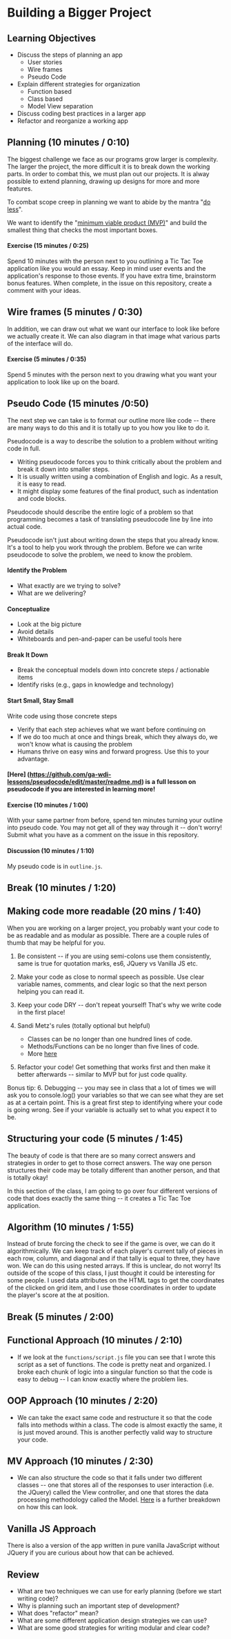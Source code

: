 # Building a Bigger Project

## Learning Objectives
* Discuss the steps of planning an app
    - User stories
    - Wire frames
    - Pseudo Code
* Explain different strategies for organization
    - Function based
    - Class based
    - Model View separation
* Discuss coding best practices in a larger app
* Refactor and reorganize a working app

## Planning (10 minutes / 0:10)

The biggest challenge we face as our programs grow larger is complexity. The larger the project, the more difficult it is to break down the working parts. In order to combat this, we must plan out our projects. It is alway possible to extend planning, drawing up designs for more and more features.

To combat scope creep in planning we want to abide by the mantra "[do less](https://www.youtube.com/watch?v=PKIpCPS-oZc)".

We want to identify the "[minimum viable product (MVP)](https://www.youtube.com/watch?v=1FoCbbbcYT8)" and build the smallest thing that checks the most important boxes.


#### Exercise (15 minutes / 0:25)
Spend 10 minutes with the person next to you outlining a Tic Tac Toe application like you would an essay. Keep in mind user events and the application's response to those events. If you have extra time, brainstorm bonus features. When complete, in the issue on this repository, create a comment with your ideas.


## Wire frames (5 minutes / 0:30)
In addition, we can draw out what we want our interface to look like before we actually create it. We can also diagram in that image what various parts of the interface will do.

#### Exercise (5 minutes / 0:35)
Spend 5 minutes with the person next to you drawing what you want your application to look like up on the board.


## Pseudo Code (15 minutes /0:50)
The next step we can take is to format our outline more like code -- there are many ways to do this and it is totally up to you how you like to do it. 

Pseudocode is a way to describe the solution to a problem without writing code in full.
* Writing pseudocode forces you to think critically about the problem and break it down into smaller steps.
* It is usually written using a combination of English and logic. As a result, it is easy to read.
* It might display some features of the final product, such as indentation and code blocks.

Pseudocode should describe the entire logic of a problem so that programming becomes a task of translating pseudocode line by line into actual code.

Pseudocode isn't just about writing down the steps that you already know. It's a tool to help you work through the problem. Before we can write pseudocode to solve the problem, we need to know the problem.  

#### Identify the Problem

- What exactly are we trying to solve?
- What are we delivering?

#### Conceptualize

- Look at the big picture
- Avoid details
- Whiteboards and pen-and-paper can be useful tools here

#### Break It Down

- Break the conceptual models down into concrete steps / actionable items
- Identify risks (e.g., gaps in knowledge and technology)

#### Start Small, Stay Small

Write code using those concrete steps
- Verify that each step achieves what we want before continuing on
- If we do too much at once and things break, which they always do, we won't know what is causing the problem
- Humans thrive on easy wins and forward progress. Use this to your advantage.

#### [Here] (https://github.com/ga-wdi-lessons/pseudocode/edit/master/readme.md) is a full lesson on pseudocode if you are interested in learning more!

#### Exercise (10 minutes / 1:00)
With your same partner from before, spend ten minutes turning your outline into pseudo code. You may not get all of they way through it -- don't worry! Submit what you have as a comment on the issue in this repository.

#### Discussion (10 minutes / 1:10)
My pseudo code is in `outline.js`.

## Break (10 minutes / 1:20)

## Making code more readable (20 mins / 1:40)
When you are working on a larger project, you probably want your code to be as readable and as modular as possible. There are a couple rules of thumb that may be helpful for you.

1. Be consistent -- if you are using semi-colons use them consistently, same is true for quotation marks, es6, JQuery vs Vanilla JS etc.

2. Make your code as close to normal speech as possible. Use clear variable names, comments, and clear logic so that the next person helping you can read it.

3. Keep your code DRY -- don't repeat yourself! That's why we write code in the first place!

4. Sandi Metz's rules (totally optional but helpful)
    - Classes can be no longer than one hundred lines of code.
    - Methods/Functions can be no longer than five lines of code.
    - More [here](https://robots.thoughtbot.com/sandi-metz-rules-for-developers)

5. Refactor your code! Get something that works first and then make it better afterwards -- similar to MVP but for just code quality.

Bonus tip:
6. Debugging -- you may see in class that a lot of times we will ask you to console.log() your variables so that we can see what they are set as at a certain point. This is a great first step to identifying where your code is going wrong. See if your variable is actually set to what you expect it to be.


## Structuring your code (5 minutes / 1:45)
The beauty of code is that there are so many correct answers and strategies in order to get to those correct answers. The way one person structures their code may be totally different than another person, and that is totally okay!

In this section of the class, I am going to go over four different versions of code that does exactly the same thing -- it creates a Tic Tac Toe application.


## Algorithm (10 minutes / 1:55)
Instead of brute forcing the check to see if the game is over, we can do it algorithmically. We can keep track of each player's current tally of pieces in each row, column, and diagonal and if that tally is equal to three, they have won. We can do this using nested arrays. If this is unclear, do not worry! Its outside of the scope of this class, I just thought it could be interesting for some people. I used data attributes on the HTML tags to get the coordinates of the clicked on grid item, and I use those coordinates in order to update the player's score at the at position. 

## Break (5 minutes / 2:00)

## Functional Approach (10 minutes / 2:10)
* If we look at the `functions/script.js` file you can see that I wrote this script as a set of functions. The code is pretty neat and organized. I broke each chunk of logic into a singular function so that the code is easy to debug -- I can know exactly where the problem lies.

## OOP Approach (10 minutes / 2:20)
* We can take the exact same code and restructure it so that the code falls into methods within a class. The code is almost exactly the same, it is just moved around. This is another perfectly valid way to structure your code.

## MV Approach (10 minutes / 2:30)
* We can also structure the code so that it falls under two different classes -- one that stores all of the responses to user interaction (i.e. the JQuery) called the View controller, and one that stores the data processing methodology called the Model. [Here](https://git.generalassemb.ly/ga-wdi-lessons/js-model-view-seperation) is a further breakdown on how this can look. 

## Vanilla JS Approach
There is also a version of the app written in pure vanilla JavaScript without JQuery if you are curious about how that can be achieved.


## Review
* What are two techniques we can use for early planning (before we start writing code)?
* Why is planning such an important step of development?
* What does "refactor" mean?
* What are some different application design strategies we can use?
* What are some good strategies for writing modular and clear code?